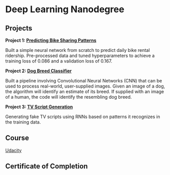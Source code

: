 # Deep Learning Nanodegree

## Projects

**Project 1: [Predicting Bike Sharing Patterns](https://github.com/Wilann/Predicting-Bike-Sharing-Patterns)**

Built a simple neural network from scratch to predict daily bike rental ridership. Pre-processed data and tuned hyperparameters to achieve a training loss of 0.086 and a validation loss of 0.167.

**Project 2: [Dog Breed Classifier](https://github.com/Wilann/Dog-Breed-Classifier)**

Built a pipeline involving Convolutional Neural Networks (CNN) that can be used to process real-world, user-supplied images. Given an image of a dog, the algorithm will identify an estimate of its breed. If supplied with an image of a human, the code will identify the resembling dog breed. 

**Project 3: [TV Script Generation](https://github.com/Wilann/TV-Script-Generation)**

Generating fake TV scripts using RNNs based on patterns it recognizes in the training data.

## Course
[Udacity](https://www.udacity.com/course/deep-learning-nanodegree--nd101)

## Certificate of Completion
